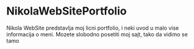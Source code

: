 # NikolaWebSitePortfolio
Nikola WebSite predstavlja moj licni portfolio, i neki uvod u malo vise informacija o meni.  Mozete slobodno posetiti moj sajt, tako da vidimo se tamo
